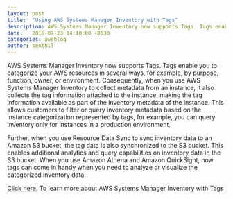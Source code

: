 ```yaml
---
layout: post
title:  "Using AWS Systems Manager Inventory with Tags"
description: AWS Systems Manager Inventory now supports Tags. Tags enable you to categorize your AWS resources in several ways, for example, by purpose, function, owner, or environment. . 
date:   2018-07-23 14:10:00 +0530
categories: awsblog
author: senthil
---
```


AWS Systems Manager Inventory now supports Tags. Tags enable you to categorize your AWS resources in several ways, for example, by purpose, function, owner, or environment. Consequently, when you use AWS Systems Manager Inventory to collect metadata from an instance, it also collects the tag information attached to the instance, making the tag information available as part of the inventory metadata of the instance. This allows customers to filter or query inventory metadata based on the instance categorization represented by tags, for example, you can query inventory only for instances in a production environment.

Further, when you use Resource Data Sync to sync inventory data to an Amazon S3 bucket, the tag data is also synchronized to the S3 bucket. This enables additional analytics and query capabilities on inventory data in the S3 bucket. When you use Amazon Athena and Amazon QuickSight, now tags can come in handy when you need to analyze or visualize the categorized inventory data.

<a href='https://aws.amazon.com/blogs/mt/using-aws-systems-manager-inventory-with-tags/'>Click here.</a> To learn more about AWS Systems Manager Inventory with Tags